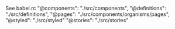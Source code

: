 See babel.rc
  "@components": "./src/components",
  "@definitions": "./src/definitions",
  "@pages": "./src/components/organisms/pages",
  "@styled": "./src/styled"
  "@stories": "./src/stories"